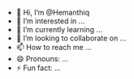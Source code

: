 - 👋 Hi, I’m @Hemanthiq
- 👀 I’m interested in ...
- 🌱 I’m currently learning ...
- 💞️ I’m looking to collaborate on ...
- 📫 How to reach me ...
- 😄 Pronouns: ...
- ⚡ Fun fact: ...

<!---
Hemanthiq/Hemanthiq is a ✨ special ✨ repository because its `README.md` (this file) appears on your GitHub profile.
You can click the Preview link to take a look at your changes.
--->

